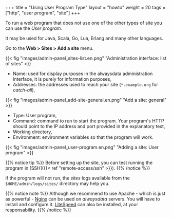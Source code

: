 +++
title = "Using User Program Type"
layout = "howto"
weight = 20
tags = ["http", "user program", "site"]
+++

To run a web program that does not use one of the other types of site you can use the *User program*.

It may be used for Java, Scala, Go, Lua, Erlang and many other languages.

Go to the **Web > Sites > Add a site** menu.

{{< fig "images/admin-panel_sites-list.en.png" "Administration interface: list of sites" >}}

- Name: used for display purposes in the alwaysdata administration interface, it is purely for information purposes,
- Addresses: the addresses used to reach your site (`*.example.org` for _catch-all_),

{{< fig "images/admin-panel_add-site-general.en.png" "Add a site: general" >}}

- Type: User program,
- Command: command to run to start the program. Your program's HTTP should point to the IP address and port provided in the explanatory text,
- Working directory,
- Environment: environment variables so that the program will work.

{{< fig "images/admin-panel_user-program.en.png" "Adding a site: User program" >}}

{{% notice tip %}}
Before setting up the site, you can test running the program in [SSH]({{< ref "remote-access/ssh" >}}).
{{% /notice %}}

If the program will not run, the *sites* logs available from the `$HOME/admin/logs/sites/` directory may help you.

{{% notice note %}}
Although we recommend to use Apache - which is just as powerful - [Nginx](https://www.nginx.com/) can be used on *alwaysdata* servers. You will have to install and configure it. [LiteSpeed](https://www.litespeedtech.com/) can also be installed, at your responsability.
{{% /notice %}}
